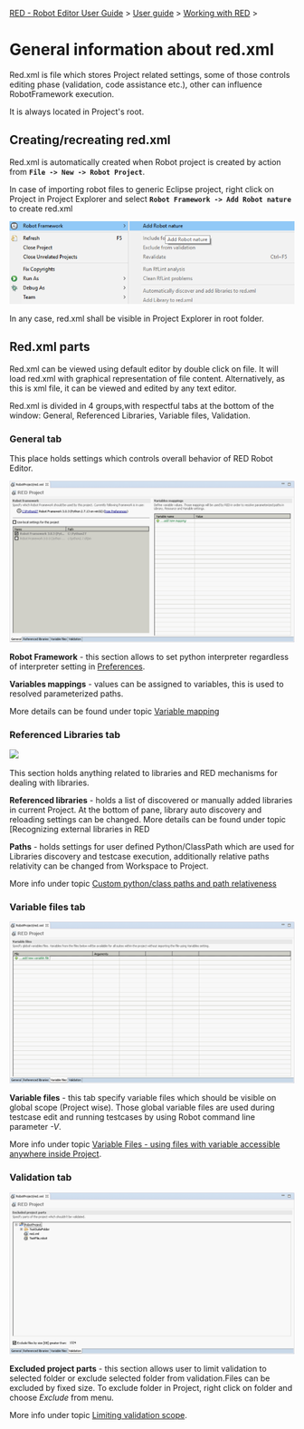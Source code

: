 [RED - Robot Editor User Guide](http://nokia.github.io/RED/help/index.md) >
[User guide](http://nokia.github.io/RED/help/user_guide/user_guide.md) >
[Working with
RED](http://nokia.github.io/RED/help/user_guide/working_with_RED.md) >

# General information about red.xml

Red.xml is file which stores Project related settings, some of those controls
editing phase (validation, code assistance etc.), other can influence
RobotFramework execution.

It is always located in Project's root.

## Creating/recreating red.xml

Red.xml is automatically created when Robot project is created by action from
**`File -> New -> Robot Project`**.

In case of importing robot files to generic Eclipse project, right click on
Project in Project Explorer and select **`Robot Framework -> Add Robot
nature`** to create red.xml

![](images/add_robot_nature.png)  
  

In any case, red.xml shall be visible in Project Explorer in root folder.

## Red.xml parts

Red.xml can be viewed using default editor by double click on file. It will
load red.xml with graphical representation of file content. Alternatively, as
this is xml file, it can be viewed and edited by any text editor.

Red.xml is divided in 4 groups,with respectful tabs at the bottom of the
window: General, Referenced Libraries, Variable files, Validation.

### General tab

This place holds settings which controls overall behavior of RED Robot Editor.

![](images/red_xml_general_tab.png)  
  

**Robot Framework** \- this section allows to set python interpreter
regardless of interpreter setting in
[Preferences](../launching/launch_prefs.md).

**Variables mappings** \- values can be assigned to variables, this is used to
resolved parameterized paths.

More details can be found under topic [Variable
mapping](variable_mapping.md)

### Referenced Libraries tab

![](images/red-xml-libraries-tab.png)  
  

This section holds anything related to libraries and RED mechanisms for
dealing with libraries.

**Referenced libraries** \- holds a list of discovered or manually added
libraries in current Project. At the bottom of pane, library auto discovery
and reloading settings can be changed. More details can be found under topic
[Recognizing external libraries in RED

**Paths** \- holds settings for user defined Python/ClassPath which are used
for Libraries discovery and testcase execution, additionally relative paths
relativity can be changed from Workspace to Project.

More info under topic [Custom python/class paths and path
relativeness](custom_paths_relatve.md)

### Variable files tab

![](images/red_xml_variables_tab.png)  
  

**Variable files** \- this tab specify variable files which should be visible
on global scope (Project wise). Those global variable files are used during
testcase edit and running testcases by using Robot command line parameter
_-V_.

More info under topic [Variable Files - using files with variable accessible
anywhere inside Project](variable_files.md).

### Validation tab

![](images/red_xml_validation_tab.png)  
  

**Excluded project parts** \- this section allows user to limit validation to
selected folder or exclude selected folder from validation.Files can be
excluded by fixed size. To exclude folder in Project, right click on folder
and choose _Exclude_ from menu.

More info under topic [Limiting validation scope](../validation/scope.md).

